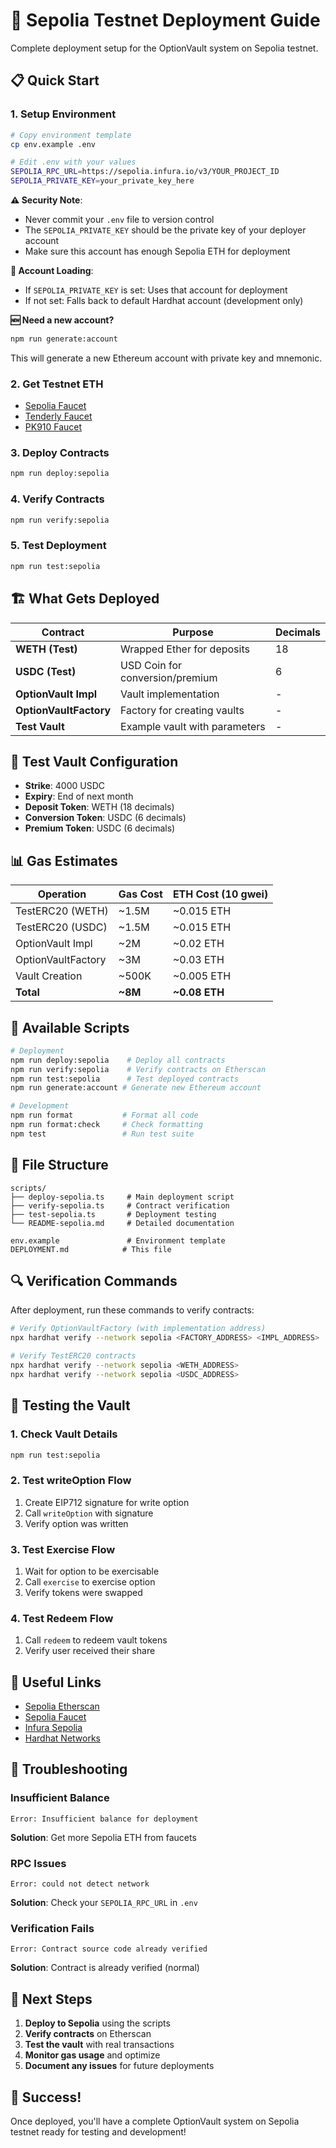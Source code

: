 # 🚀 Sepolia Testnet Deployment Guide

Complete deployment setup for the OptionVault system on Sepolia testnet.

## 📋 Quick Start

### 1. Setup Environment

```bash
# Copy environment template
cp env.example .env

# Edit .env with your values
SEPOLIA_RPC_URL=https://sepolia.infura.io/v3/YOUR_PROJECT_ID
SEPOLIA_PRIVATE_KEY=your_private_key_here
```

**⚠️ Security Note**:

- Never commit your `.env` file to version control
- The `SEPOLIA_PRIVATE_KEY` should be the private key of your deployer account
- Make sure this account has enough Sepolia ETH for deployment

**🔧 Account Loading**:

- If `SEPOLIA_PRIVATE_KEY` is set: Uses that account for deployment
- If not set: Falls back to default Hardhat account (development only)

**🆕 Need a new account?**

```bash
npm run generate:account
```

This will generate a new Ethereum account with private key and mnemonic.

### 2. Get Testnet ETH

- [Sepolia Faucet](https://sepoliafaucet.com/)
- [Tenderly Faucet](https://sepolia.gateway.tenderly.co)
- [PK910 Faucet](https://sepolia-faucet.pk910.de/)

### 3. Deploy Contracts

```bash
npm run deploy:sepolia
```

### 4. Verify Contracts

```bash
npm run verify:sepolia
```

### 5. Test Deployment

```bash
npm run test:sepolia
```

## 🏗️ What Gets Deployed

| Contract               | Purpose                         | Decimals |
| ---------------------- | ------------------------------- | -------- |
| **WETH (Test)**        | Wrapped Ether for deposits      | 18       |
| **USDC (Test)**        | USD Coin for conversion/premium | 6        |
| **OptionVault Impl**   | Vault implementation            | -        |
| **OptionVaultFactory** | Factory for creating vaults     | -        |
| **Test Vault**         | Example vault with parameters   | -        |

## 🎯 Test Vault Configuration

- **Strike**: 4000 USDC
- **Expiry**: End of next month
- **Deposit Token**: WETH (18 decimals)
- **Conversion Token**: USDC (6 decimals)
- **Premium Token**: USDC (6 decimals)

## 📊 Gas Estimates

| Operation          | Gas Cost | ETH Cost (10 gwei) |
| ------------------ | -------- | ------------------ |
| TestERC20 (WETH)   | ~1.5M    | ~0.015 ETH         |
| TestERC20 (USDC)   | ~1.5M    | ~0.015 ETH         |
| OptionVault Impl   | ~2M      | ~0.02 ETH          |
| OptionVaultFactory | ~3M      | ~0.03 ETH          |
| Vault Creation     | ~500K    | ~0.005 ETH         |
| **Total**          | **~8M**  | **~0.08 ETH**      |

## 🔧 Available Scripts

```bash
# Deployment
npm run deploy:sepolia    # Deploy all contracts
npm run verify:sepolia    # Verify contracts on Etherscan
npm run test:sepolia      # Test deployed contracts
npm run generate:account # Generate new Ethereum account

# Development
npm run format           # Format all code
npm run format:check     # Check formatting
npm test                 # Run test suite
```

## 📁 File Structure

```
scripts/
├── deploy-sepolia.ts     # Main deployment script
├── verify-sepolia.ts     # Contract verification
├── test-sepolia.ts       # Deployment testing
└── README-sepolia.md     # Detailed documentation

env.example               # Environment template
DEPLOYMENT.md            # This file
```

## 🔍 Verification Commands

After deployment, run these commands to verify contracts:

```bash
# Verify OptionVaultFactory (with implementation address)
npx hardhat verify --network sepolia <FACTORY_ADDRESS> <IMPL_ADDRESS>

# Verify TestERC20 contracts
npx hardhat verify --network sepolia <WETH_ADDRESS>
npx hardhat verify --network sepolia <USDC_ADDRESS>
```

## 🧪 Testing the Vault

### 1. Check Vault Details

```bash
npm run test:sepolia
```

### 2. Test writeOption Flow

1. Create EIP712 signature for write option
2. Call `writeOption` with signature
3. Verify option was written

### 3. Test Exercise Flow

1. Wait for option to be exercisable
2. Call `exercise` to exercise option
3. Verify tokens were swapped

### 4. Test Redeem Flow

1. Call `redeem` to redeem vault tokens
2. Verify user received their share

## 🔗 Useful Links

- [Sepolia Etherscan](https://sepolia.etherscan.io/)
- [Sepolia Faucet](https://sepoliafaucet.com/)
- [Infura Sepolia](https://infura.io/docs/ethereum#section/Testnets/Sepolia)
- [Hardhat Networks](https://hardhat.org/hardhat-runner/docs/config#networks)

## 🚨 Troubleshooting

### Insufficient Balance

```
Error: Insufficient balance for deployment
```

**Solution**: Get more Sepolia ETH from faucets

### RPC Issues

```
Error: could not detect network
```

**Solution**: Check your `SEPOLIA_RPC_URL` in `.env`

### Verification Fails

```
Error: Contract source code already verified
```

**Solution**: Contract is already verified (normal)

## 📝 Next Steps

1. **Deploy to Sepolia** using the scripts
2. **Verify contracts** on Etherscan
3. **Test the vault** with real transactions
4. **Monitor gas usage** and optimize
5. **Document any issues** for future deployments

## 🎉 Success!

Once deployed, you'll have a complete OptionVault system on Sepolia testnet ready for testing and development!
